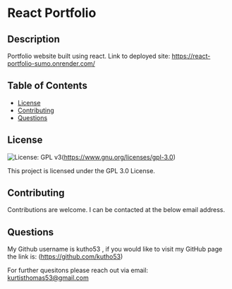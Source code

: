 # React Portfolio

  ## Description 
  Portfolio website built using react.
Link to deployed site: https://react-portfolio-sumo.onrender.com/

  ## Table of Contents 
  * [License](#License)
  * [Contributing](#Contributing)
  * [Questions](#Questions)
  
  
  ## License
  ![License: GPL v3](https://img.shields.io/badge/License-GPLv3-blue.svg)(https://www.gnu.org/licenses/gpl-3.0)

  This project is licensed under the GPL 3.0 License.
  

  ## Contributing
  Contributions are welcome. I can be contacted at the below email address.


   ## Questions
  My Github username is kutho53 , if you would like to visit my GitHub page the link is:  (https://github.com/kutho53)
  
  For further quesitons please reach out via email: kurtisthomas53@gmail.com

